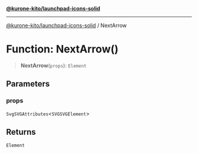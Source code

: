 [**@kurone-kito/launchpad-icons-solid**](../README.md)

***

[@kurone-kito/launchpad-icons-solid](../globals.md) / NextArrow

# Function: NextArrow()

> **NextArrow**(`props`): `Element`

## Parameters

### props

`SvgSVGAttributes`\<`SVGSVGElement`\>

## Returns

`Element`
